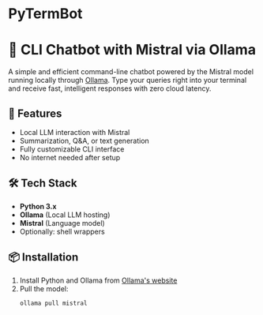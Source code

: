 # PyTermBot
# 🧠 CLI Chatbot with Mistral via Ollama

A simple and efficient command-line chatbot powered by the Mistral model running locally through [Ollama](https://ollama.com/). Type your queries right into your terminal and receive fast, intelligent responses with zero cloud latency.

## 🚀 Features
- Local LLM interaction with Mistral
- Summarization, Q&A, or text generation
- Fully customizable CLI interface
- No internet needed after setup

## 🛠️ Tech Stack
- **Python 3.x**
- **Ollama** (Local LLM hosting)
- **Mistral** (Language model)
- Optionally: shell wrappers

## 📦 Installation

1. Install Python and Ollama from [Ollama's website](https://ollama.com/)
2. Pull the model:
   ```bash
   ollama pull mistral

